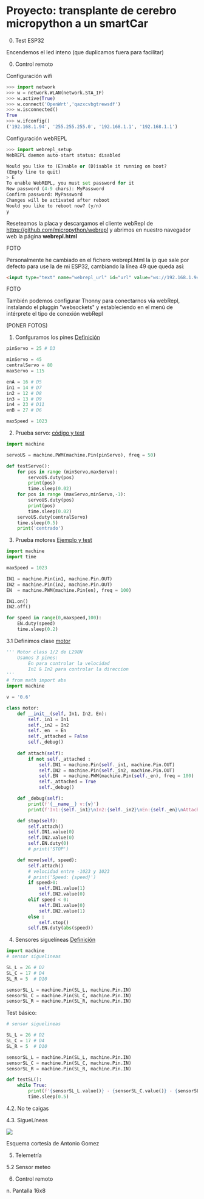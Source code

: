 # Proyecto: transplante de cerebro micropython a un smartCar

0. Test ESP32

Encendemos el led inteno (que duplicamos fuera para facilitar)

0. Control remoto

Configuración wifi

```python
>>> import network
>>> w = network.WLAN(network.STA_IF)
>>> w.active(True)
>>> w.connect('OpenWrt','qazxcvbgtrewsdf')
>>> w.isconnected()
True
>>> w.ifconfig()
('192.168.1.94', '255.255.255.0', '192.168.1.1', '192.168.1.1')
```

Configuración webREPL

```python
>>> import webrepl_setup
WebREPL daemon auto-start status: disabled

Would you like to (E)nable or (D)isable it running on boot?
(Empty line to quit)
> E
To enable WebREPL, you must set password for it
New password (4-9 chars): MyPassword
Confirm password: MyPassword
Changes will be activated after reboot
Would you like to reboot now? (y/n) 
y
```

Reseteamos la placa y  descargamos el cliente webRepl de https://github.com/micropython/webrepl y abrimos en nuestro navegador web la página **webrepl.html**

FOTO


Personalmente he cambiado en el fichero webrepl.html la ip que sale por defecto para use la de mi ESP32, cambiando la línea 49 que queda así:

```html
<input type="text" name="webrepl_url" id="url" value="ws://192.168.1.94:8266/" />
```

FOTO

También podemos configurar Thonny para conectarnos vía webRepl, instalando el pluggin "websockets" y estableciendo en el menú de intérprete el tipo de conexión webRepl

(PONER FOTOS)




1. Confguramos los pines [Definición](./codigo/smartCar/elegoCar.py)

```python
pinServo = 25 # D3

minServo = 45
centralServo = 80
maxServo = 115

enA = 16 # D5
in1 = 14 # D7
in2 = 12 # D8
in3 = 13 # D9
in4 = 23 # D11
enB = 27 # D6

maxSpeed = 1023
```

2. Prueba servo: [código y test](./codigo/smartCar/elegoCar.py)

```python
import machine

servoUS = machine.PWM(machine.Pin(pinServo), freq = 50)

def testServo():
    for pos in range (minServo,maxServo):
        servoUS.duty(pos)
        print(pos)
        time.sleep(0.02)
    for pos in range (maxServo,minServo,-1):
        servoUS.duty(pos)
        print(pos)
        time.sleep(0.02)        
    servoUS.duty(centralServo)
    time.sleep(0.5)
    print('centrado')

```

3. Prueba motores [Ejemplo y test](./codigo/smartCar/elegoCar.py)
```python
import machine
import time

maxSpeed = 1023

IN1 = machine.Pin(in1, machine.Pin.OUT)
IN2 = machine.Pin(in2, machine.Pin.OUT)
EN  = machine.PWM(machine.Pin(en), freq = 100)

IN1.on()
IN2.off()

for speed in range(0,maxspeed,100):
    EN.duty(speed)
    time.sleep(0.2)
```

3.1 Definimos clase [motor](./codigo/smartCar/motor.py)

```python
''' Motor class 1/2 de L298N
    Usamos 3 pines:
        En para controlar la velocidad
        In1 & In2 para controlar la direccion
'''
# from math import abs
import machine

v = '0.6'

class motor:
    def __init__(self, In1, In2, En):
        self._in1 = In1
        self._in2 = In2
        self._en  = En
        self._attached = False
        self._debug()
    
    def attach(self):
        if not self._attached :
            self.IN1 = machine.Pin(self._in1, machine.Pin.OUT)
            self.IN2 = machine.Pin(self._in2, machine.Pin.OUT)
            self.EN  = machine.PWM(machine.Pin(self._en), freq = 100)
            self._attached = True      
            self._debug()

    def _debug(self):
        print(f'{__name__} v:{v}')
        print(f'In1:{self._in1}\nIn2:{self._in2}\nEn:{self._en}\nAttached:{self._attached} ')

    def stop(self):
        self.attach()
        self.IN1.value(0)
        self.IN2.value(0)
        self.EN.duty(0)
        # print('STOP')

    def move(self, speed):
        self.attach()
        # velocidad entre -1023 y 1023
        # print('Speed: {speed}')
        if speed>0:
            self.IN1.value(1)
            self.IN2.value(0)
        elif speed < 0:
            self.IN1.value(0)
            self.IN2.value(1)
        else :
            self.stop()
        self.EN.duty(abs(speed))
```
4. Sensores siguelíneas [Definición](./codigo/smartCar/elegoCar.py)

```python
import machine
# sensor siguelineas

SL_L = 26 # D2
SL_C = 17 # D4
SL_R = 5  # D10

sensorSL_L = machine.Pin(SL_L, machine.Pin.IN)
sensorSL_C = machine.Pin(SL_C, machine.Pin.IN)
sensorSL_R = machine.Pin(SL_R, machine.Pin.IN)
```

Test básico:

```python
# sensor siguelineas

SL_L = 26 # D2
SL_C = 17 # D4
SL_R = 5  # D10

sensorSL_L = machine.Pin(SL_L, machine.Pin.IN)
sensorSL_C = machine.Pin(SL_C, machine.Pin.IN)
sensorSL_R = machine.Pin(SL_R, machine.Pin.IN)

def testSL():
    while True:
        print(f'{sensorSL_L.value()} - {sensorSL_C.value()} - {sensorSL_R.value()}')
        time.sleep(0.5)
```

4.2. No te caigas

4.3. SigueLíneas

![](https://pbs.twimg.com/media/FEt9PChWUAMfV_3?format=png)

Esquema cortesía de Antonio Gomez

5. Telemetría

5.2 Sensor meteo

6. Control remoto



n. Pantalla 16x8

